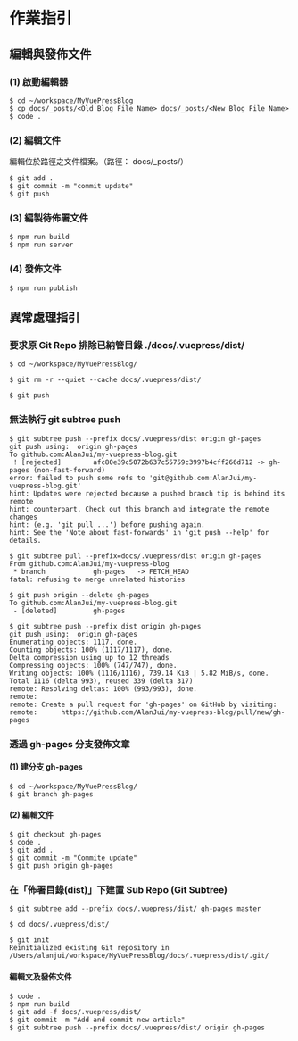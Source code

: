 # 作業指引

## 編輯與發佈文件

### (1) 啟動編輯器

```
$ cd ~/workspace/MyVuePressBlog
$ cp docs/_posts/<Old Blog File Name> docs/_posts/<New Blog File Name>
$ code .
```

### (2) 編輯文件

編輯位於路徑之文件檔案。（路徑： docs/\_posts/<New Blog File Name>）

```
$ git add .
$ git commit -m "commit update"
$ git push
```

### (3) 編製待佈署文件

```
$ npm run build
$ npm run server
```

### (4) 發佈文件

```
$ npm run publish
```

## 異常處理指引

### 要求原 Git Repo 排除已納管目錄 ./docs/.vuepress/dist/

```
$ cd ~/workspace/MyVuePressBlog/

$ git rm -r --quiet --cache docs/.vuepress/dist/

$ git push
```

### 無法執行 git subtree push

```
$ git subtree push --prefix docs/.vuepress/dist origin gh-pages
git push using:  origin gh-pages
To github.com:AlanJui/my-vuepress-blog.git
 ! [rejected]        afc80e39c5072b637c55759c3997b4cff266d712 -> gh-pages (non-fast-forward)
error: failed to push some refs to 'git@github.com:AlanJui/my-vuepress-blog.git'
hint: Updates were rejected because a pushed branch tip is behind its remote
hint: counterpart. Check out this branch and integrate the remote changes
hint: (e.g. 'git pull ...') before pushing again.
hint: See the 'Note about fast-forwards' in 'git push --help' for details.

$ git subtree pull --prefix=docs/.vuepress/dist origin gh-pages
From github.com:AlanJui/my-vuepress-blog
 * branch            gh-pages   -> FETCH_HEAD
fatal: refusing to merge unrelated histories

$ git push origin --delete gh-pages
To github.com:AlanJui/my-vuepress-blog.git
 - [deleted]         gh-pages

$ git subtree push --prefix dist origin gh-pages
git push using:  origin gh-pages
Enumerating objects: 1117, done.
Counting objects: 100% (1117/1117), done.
Delta compression using up to 12 threads
Compressing objects: 100% (747/747), done.
Writing objects: 100% (1116/1116), 739.14 KiB | 5.82 MiB/s, done.
Total 1116 (delta 993), reused 339 (delta 317)
remote: Resolving deltas: 100% (993/993), done.
remote:
remote: Create a pull request for 'gh-pages' on GitHub by visiting:
remote:      https://github.com/AlanJui/my-vuepress-blog/pull/new/gh-pages
```

### 透過 gh-pages 分支發佈文章

#### (1) 建分支 gh-pages

```
$ cd ~/workspace/MyVuePressBlog/
$ git branch gh-pages
```

#### (2) 編輯文件

```
$ git checkout gh-pages
$ code .
$ git add .
$ git commit -m "Commite update"
$ git push origin gh-pages
```

### 在「佈署目錄(dist)」下建置 Sub Repo (Git Subtree)

```
$ git subtree add --prefix docs/.vuepress/dist/ gh-pages master
```

```
$ cd docs/.vuepress/dist/

$ git init
Reinitialized existing Git repository in /Users/alanjui/workspace/MyVuePressBlog/docs/.vuepress/dist/.git/
```

#### 編輯文及發佈文件

```
$ code .
$ npm run build
$ git add -f docs/.vuepress/dist/
$ git commit -m "Add and commit new article"
$ git subtree push --prefix docs/.vuepress/dist/ origin gh-pages
```
